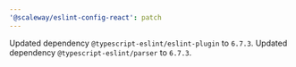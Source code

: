 ```yaml
---
'@scaleway/eslint-config-react': patch
---
```


Updated dependency `@typescript-eslint/eslint-plugin` to `6.7.3`.
Updated dependency `@typescript-eslint/parser` to `6.7.3`.
